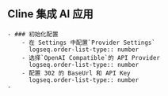 ## Cline 集成 AI 应用
	- ### 初始化配置
		- 在 Settings 中配置`Provider Settings`
		  logseq.order-list-type:: number
		- 选择`OpenAI Compatible`的 API Provider
		  logseq.order-list-type:: number
		- 配置 302 的 BaseUrl 和 API Key
		  logseq.order-list-type:: number
	-